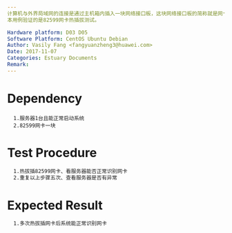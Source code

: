 ```yaml
---
计算机与外界局域网的连接是通过主机箱内插入一块网络接口板，这块网络接口板的简称就是网卡，我们主要验证的是PCIe 82599网卡在我们服务器上的性能。
本用例验证的是82599网卡热插拔测试。

Hardware platform: D03 D05  
Software Platform: CentOS Ubuntu Debian 
Author: Vasily Fang <fangyuanzheng3@huawei.com>  
Date: 2017-11-07
Categories: Estuary Documents  
Remark:
---
```


# Dependency
```
  1.服务器1台且能正常启动系统
  2.82599网卡一块
```

# Test Procedure
```bash
  1.热拔插82599网卡、看服务器能否正常识别网卡
  2.重复以上步骤五次、查看服务器是否有异常
```

# Expected Result
```bash
  1.多次热拔插网卡后系统能正常识别网卡
```
